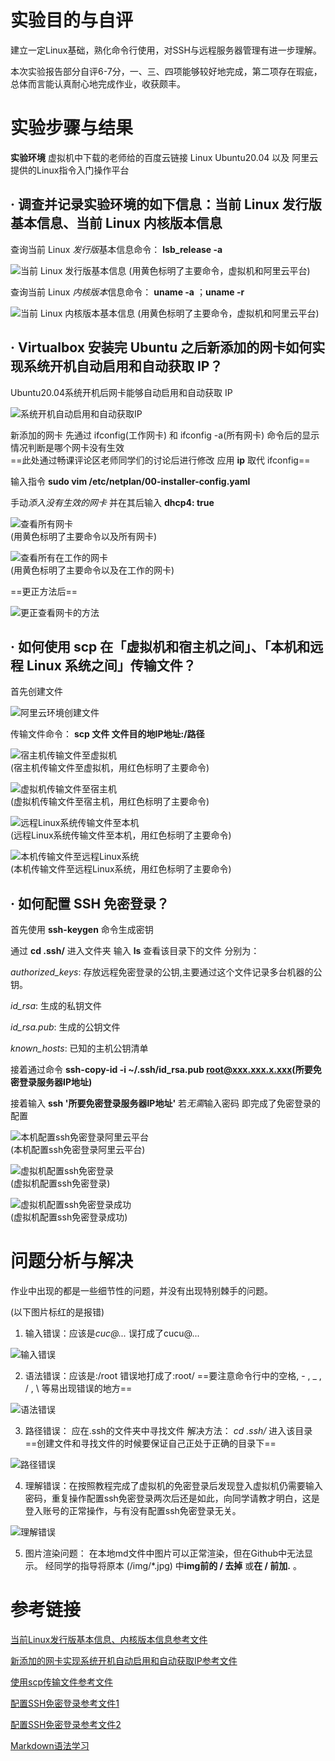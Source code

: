#   实验目的与自评  

建立一定Linux基础，熟化命令行使用，对SSH与远程服务器管理有进一步理解。  

本次实验报告部分自评6-7分，一、三、四项能够较好地完成，第二项存在瑕疵，总体而言能认真耐心地完成作业，收获颇丰。  


#   实验步骤与结果

**实验环境** 虚拟机中下载的老师给的百度云链接 Linux Ubuntu20.04 以及 阿里云提供的Linux指令入门操作平台

##  · 调查并记录实验环境的如下信息：当前 Linux 发行版基本信息、当前 Linux 内核版本信息  

查询当前 Linux *发行版*基本信息命令： **lsb_release -a**    

![当前 Linux 发行版基本信息](img/%E5%BD%93%E5%89%8D%20Linux%20%E5%8F%91%E8%A1%8C%E7%89%88%E5%9F%BA%E6%9C%AC%E4%BF%A1%E6%81%AF.jpg "当前 Linux 发行版基本信息")
(用黄色标明了主要命令，虚拟机和阿里云平台)  

查询当前 Linux *内核版本*信息命令： **uname -a** ；**uname -r**    

![当前 Linux 内核版本基本信息](img/%E5%BD%93%E5%89%8D%20Linux%20%E5%86%85%E6%A0%B8%E7%89%88%E6%9C%AC%E4%BF%A1%E6%81%AF.jpg "当前 Linux 内核版本基本信息")
(用黄色标明了主要命令，虚拟机和阿里云平台)  


##  · Virtualbox 安装完 Ubuntu 之后新添加的网卡如何实现系统开机自动启用和自动获取 IP？  

Ubuntu20.04系统开机后网卡能够自动启用和自动获取 IP    

![系统开机自动启用和自动获取IP](img/%E7%B3%BB%E7%BB%9F%E5%BC%80%E6%9C%BA%E8%87%AA%E5%8A%A8%E5%90%AF%E7%94%A8%E5%92%8C%E8%87%AA%E5%8A%A8%E8%8E%B7%E5%8F%96%20IP.jpg "系统开机自动启用和自动获取IP")  

新添加的网卡 先通过 ifconfig(工作网卡) 和 ifconfig -a(所有网卡) 命令后的显示情况判断是哪个网卡没有生效  
==此处通过畅课评论区老师同学们的讨论后进行修改 应用 **ip** 取代 ifconfig==    

输入指令 **sudo vim /etc/netplan/00-installer-config.yaml**  

手动*添入没有生效的网卡* 并在其后输入 **dhcp4: true**    

![查看所有网卡](img/%E6%9F%A5%E7%9C%8B%E6%89%80%E6%9C%89%E7%BD%91%E5%8D%A1.jpg "查看所有网卡")  
(用黄色标明了主要命令以及所有网卡)  

![查看所有在工作的网卡](img/%E6%9F%A5%E7%9C%8B%E6%89%80%E6%9C%89%E5%9C%A8%E5%B7%A5%E4%BD%9C%E7%9A%84%E7%BD%91%E5%8D%A1.jpg "查看所有在工作的网卡")  
(用黄色标明了主要命令以及在工作的网卡)  

==更正方法后==  

![更正查看网卡的方法](img/%E6%9B%B4%E6%AD%A3%E6%9F%A5%E7%9C%8B%E7%BD%91%E5%8D%A1%E7%9A%84%E6%96%B9%E6%B3%95.jpg "更正查看网卡的方法")  


##  · 如何使用 scp 在「虚拟机和宿主机之间」、「本机和远程 Linux 系统之间」传输文件？  

首先创建文件  

![阿里云环境创建文件](img/%E9%98%BF%E9%87%8C%E4%BA%91%E7%8E%AF%E5%A2%83%E5%88%9B%E5%BB%BA%E6%96%87%E4%BB%B6.jpg "阿里云环境创建文件")  


传输文件命令： **scp 文件 文件目的地IP地址:/路径**   

![宿主机传输文件至虚拟机](img/%E5%AE%BF%E4%B8%BB%E6%9C%BA%E4%BC%A0%E8%BE%93%E6%96%87%E4%BB%B6%E8%87%B3%E8%99%9A%E6%8B%9F%E6%9C%BA.jpg "宿主机传输文件至虚拟机")  
(宿主机传输文件至虚拟机，用红色标明了主要命令)  

![虚拟机传输文件至宿主机](img/%E8%99%9A%E6%8B%9F%E6%9C%BA%E4%BC%A0%E8%BE%93%E6%96%87%E4%BB%B6%E8%87%B3%E5%AE%BF%E4%B8%BB%E6%9C%BA.jpg "虚拟机传输文件至宿主机")  
(虚拟机传输文件至宿主机，用红色标明了主要命令)  

![远程Linux系统传输文件至本机](img/%E8%BF%9C%E7%A8%8B%20Linux%20%E7%B3%BB%E7%BB%9F%E4%BC%A0%E8%BE%93%E6%96%87%E4%BB%B6%E8%87%B3%E6%9C%AC%E6%9C%BA.jpg "远程Linux系统传输文件至本机")  
(远程Linux系统传输文件至本机，用红色标明了主要命令)  

![本机传输文件至远程Linux系统](img/%E6%9C%AC%E6%9C%BA%E4%BC%A0%E8%BE%93%E6%96%87%E4%BB%B6%E8%87%B3%E8%BF%9C%E7%A8%8B%20Linux%20%E7%B3%BB%E7%BB%9F.jpg "本机传输文件至远程Linux系统")  
(本机传输文件至远程Linux系统，用红色标明了主要命令)  


##  · 如何配置 SSH 免密登录？  

首先使用 **ssh-keygen** 命令生成密钥  

通过 **cd .ssh/** 进入文件夹 输入 **ls** 查看该目录下的文件 分别为：  

*authorized_keys*: 存放远程免密登录的公钥,主要通过这个文件记录多台机器的公钥。  

*id_rsa*: 生成的私钥文件  

*id_rsa.pub*: 生成的公钥文件  

*known_hosts*: 已知的主机公钥清单  

接着通过命令 **ssh-copy-id -i ~/.ssh/id_rsa.pub root@xxx.xxx.x.xxx(所要免密登录服务器IP地址)**  

接着输入 **ssh '所要免密登录服务器IP地址'** 若*无需*输入密码 即完成了免密登录的配置  

![本机配置ssh免密登录阿里云平台](img/%E9%85%8D%E7%BD%AEssh%E5%85%8D%E5%AF%86%E7%99%BB%E5%BD%95%EF%BC%88%E9%98%BF%E9%87%8C%E4%BA%91%E5%B9%B3%E5%8F%B0%EF%BC%89.jpg "本机配置ssh免密登录阿里云平台")  
(本机配置ssh免密登录阿里云平台)    

![虚拟机配置ssh免密登录](img/%E9%85%8D%E7%BD%AEssh%E5%85%8D%E5%AF%86%E7%99%BB%E5%BD%95(%E8%99%9A%E6%8B%9F%E6%9C%BA).jpg "虚拟机配置ssh免密登录")  
(虚拟机配置ssh免密登录)  

![虚拟机配置ssh免密登录成功](img/%E8%99%9A%E6%8B%9F%E6%9C%BA%E9%85%8D%E7%BD%AE%E5%85%8D%E5%AF%86%E7%99%BB%E5%BD%95.jpg "虚拟机配置ssh免密登录成功")  
(虚拟机配置ssh免密登录成功)  



#   问题分析与解决  

作业中出现的都是一些细节性的问题，并没有出现特别棘手的问题。

(以下图片标红的是报错)

1. 输入错误：应该是*cuc@...* 误打成了cucu@...

![输入错误](img/%E8%BE%93%E5%85%A5%E9%94%99%E8%AF%AF.jpg "输入错误")

2. 语法错误：应该是:/root 错误地打成了:root/
   ==要注意命令行中的空格, - , _ , / , \ 等易出现错误的地方==

![语法错误](img/%E8%AF%AD%E6%B3%95%E9%94%99%E8%AF%AF.jpg "语法错误")

3. 路径错误： 应在.ssh的文件夹中寻找文件 
   解决方法： *cd .ssh/* 进入该目录
   ==创建文件和寻找文件的时候要保证自己正处于正确的目录下==

![路径错误](img/%E8%B7%AF%E5%BE%84%E9%94%99%E8%AF%AF.jpg "路径错误")

4. 理解错误：在按照教程完成了虚拟机的免密登录后发现登入虚拟机仍需要输入密码，重复操作配置ssh免密登录两次后还是如此，向同学请教才明白，这是登入账号的正常操作，与有没有配置ssh免密登录无关。

![理解错误](img/%E7%90%86%E8%A7%A3%E9%94%99%E8%AF%AF.jpg "理解错误")

5. 图片渲染问题：
   在本地md文件中图片可以正常渲染，但在Github中无法显示。
   经同学的指导将原本 (/img/*.jpg) 中**img前的 / 去掉** 或**在 / 前加.** 。


#   参考链接  

[当前Linux发行版基本信息、内核版本信息参考文件](https://blog.csdn.net/peng2hui1314/article/details/108851837 "Linux 查看当前系统的内核与发行版本信息")  

[新添加的网卡实现系统开机自动启用和自动获取IP参考文件](https://blog.csdn.net/xiongyangg/article/details/110206220 "ubuntu20添加新网卡后设置自动启用并获取ip")  

[使用scp传输文件参考文件](https://zhuanlan.zhihu.com/p/201086165 "Linux scp命令")  

[配置SSH免密登录参考文件1](https://blog.csdn.net/weixin_51184877/article/details/110957649 "[ 免密 ] 虚拟机免密登录的操作步骤！")  

[配置SSH免密登录参考文件2](https://www.cnblogs.com/hanwen1014/p/9048717.html "SSH配置——Linux下实现免密码登录")  

[Markdown语法学习](https://markdown.com.cn/ "Markdown官方教程")  

